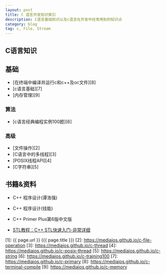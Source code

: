 ```yaml
---
layout: post
title: C 语言开发知识索引
description: C语言基础知识以及c语言在开发中经常用到的知识点
category: blog
tag: c, File, Stream
---
```


## C语言知识

## 基础

- [在终端中编译并运行c和c++及oc文件][8]
- [c语言基础][7]
- [内存管理][9]

### 算法

- [c语言经典编程实例100题][6]

### 高级

- [文件操作][2]
- [C语言中的多线程][3]
- [POSIX线程API][4]
- [C字符串][5]

## 书籍&资料 

* C++ 程序设计(谭浩强)
* C++ 程序设计(钱能)
* C++ Primer Plus第6版中文版

* [STL教程：C++ STL快速入门-非常详细](http://c.biancheng.net/stl/)



[Mediaios]: https://mediaios.github.io "Mediaios"
[1]: {{ page.url }} ({{ page.title }})
[2]: https://mediaios.github.io/c-file-operation
[3]: https://mediaios.github.io/c-thread
[4]: https://mediaios.github.io/c-posix-thread
[5]: https://mediaios.github.io/c-string
[6]: https://mediaios.github.io/c-training100
[7]: https://mediaios.github.io/c-primary
[8]: https://mediaios.github.io/c-terminal-compile
[9]: https://mediaios.github.io/c-memory
